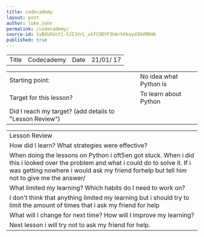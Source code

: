 ```yaml
---
title: codecademy
layout: post
author: luke.john
permalink: /codecademy/
source-id: 1vBXUXUcY1-SJIJVrL_uSfCODYF3hArhXkoyd3HVMDHA
published: true
---
```

<table>
  <tr>
    <td>Title</td>
    <td>Codecademy</td>
    <td>Date</td>
    <td>21/01/
17</td>
  </tr>
</table>


<table>
  <tr>
    <td>Starting point:</td>
    <td>No idea what Python is</td>
  </tr>
  <tr>
    <td>Target for this lesson?</td>
    <td>To learn about Python</td>
  </tr>
  <tr>
    <td>Did I reach my target? 
(add details to "Lesson Review")</td>
    <td></td>
  </tr>
</table>


<table>
  <tr>
    <td>Lesson Review</td>
  </tr>
  <tr>
    <td>How did I learn? What strategies were effective? </td>
  </tr>
  <tr>
    <td>When doing the lessons on Python i oft5en got stuck. When i did this i looked over the problem and what i could do to solve it. If i was getting nowhere i would ask my friend forhelp but tell him not to give me the answer/</td>
  </tr>
  <tr>
    <td>What limited my learning? Which habits do I need to work on? </td>
  </tr>
  <tr>
    <td>I don't think that anything limited my learning but i should try to limit the amount of times that i ask my friend for help</td>
  </tr>
  <tr>
    <td>What will I change for next time? How will I improve my learning?</td>
  </tr>
  <tr>
    <td>Next lesson i will try not to ask my friend for help.</td>
  </tr>
</table>



